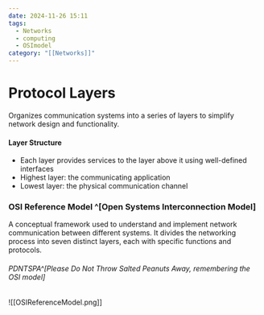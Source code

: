 ```yaml
---
date: 2024-11-26 15:11
tags:
  - Networks
  - computing
  - OSImodel
category: "[[Networks]]"
---
```

# Protocol Layers
Organizes communication systems into a series of layers to simplify network design and functionality.
#### Layer Structure 
- Each layer provides services to the layer above it using well-defined interfaces
- Highest layer: the communicating application
- Lowest layer: the physical communication channel

### OSI Reference Model ^[Open Systems Interconnection Model]
A conceptual framework used to understand and implement network communication between different systems.
It divides the networking process into seven distinct layers, each with specific functions and protocols.
###### PDNTSPA^[Please Do Not Throw Salted Peanuts Away, remembering the OSI model]
![[OSIReferenceModel.png]]